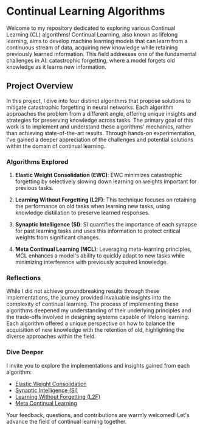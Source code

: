 # Continual Learning Algorithms

Welcome to my repository dedicated to exploring various Continual Learning (CL) algorithms! Continual Learning, also known as lifelong learning, aims to develop machine learning models that can learn from a continuous stream of data, acquiring new knowledge while retaining previously learned information. This field addresses one of the fundamental challenges in AI: catastrophic forgetting, where a model forgets old knowledge as it learns new information.

## Project Overview

In this project, I dive into four distinct algorithms that propose solutions to mitigate catastrophic forgetting in neural networks. Each algorithm approaches the problem from a different angle, offering unique insights and strategies for preserving knowledge across tasks. The primary goal of this work is to implement and understand these algorithms' mechanics, rather than achieving state-of-the-art results. Through hands-on experimentation, I've gained a deeper appreciation of the challenges and potential solutions within the domain of continual learning.

### Algorithms Explored

1. __Elastic Weight Consolidation (EWC)__: EWC minimizes catastrophic forgetting by selectively slowing down learning on weights important for previous tasks.

2. __Learning Without Forgetting (L2F)__: This technique focuses on retaining the performance on old tasks when learning new tasks, using knowledge distillation to preserve learned responses.

3. __Synaptic Intelligence (SI)__: SI quantifies the importance of each synapse for past learning tasks and uses this information to protect critical weights from significant changes.

4. __Meta Continual Learning (MCL)__: Leveraging meta-learning principles, MCL enhances a model's ability to quickly adapt to new tasks while minimizing interference with previously acquired knowledge.

### Reflections

While I did not achieve groundbreaking results through these implementations, the journey provided invaluable insights into the complexity of continual learning. The process of implementing these algorithms deepened my understanding of their underlying principles and the trade-offs involved in designing systems capable of lifelong learning. Each algorithm offered a unique perspective on how to balance the acquisition of new knowledge with the retention of old, highlighting the diverse approaches within the field.

### Dive Deeper

I invite you to explore the implementations and insights gained from each algorithm:

* [Elastic Weight Consolidation](description/ewc.md)
* [Synaptic Intelligence (SI)](description/si.md)
* [Learning Without Forgetting (L2F)](description/l2f.md)
* [Meta Continual Learning](description/meta_continual_learning.md)

Your feedback, questions, and contributions are warmly welcomed! Let's advance the field of continual learning together.

